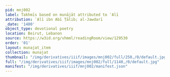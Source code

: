 ```yaml
---
pid: mnj002
label: Takhmīs based on munājāt attributed to ʿAlī
attribution: ʿAlī ibn Abī Ṭālib; al-Jawdarī
_date: '1400'
object_type: devotional poetry
location: Beirut, Lebanon
source: https://w3id.org/vhmml/readingRoom/view/129530
order: '01'
layout: munajat_item
collection: munajat
thumbnail: "/img/derivatives/iiif/images/mnj002/full/250,/0/default.jpg"
full: "/img/derivatives/iiif/images/mnj002/full/1140,/0/default.jpg"
manifest: "/img/derivatives/iiif/mnj002/manifest.json"
---
```

